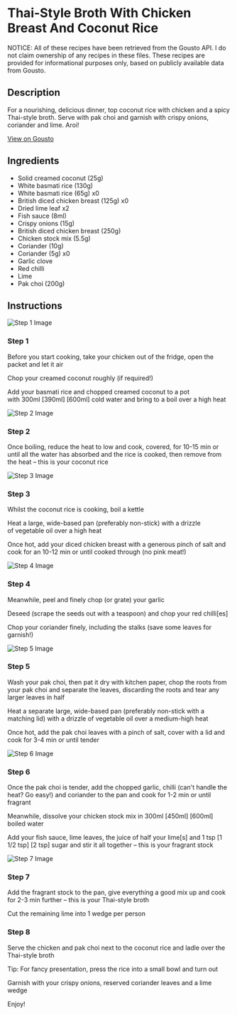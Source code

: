 # Thai-Style Broth With Chicken Breast And Coconut Rice

NOTICE: All of these recipes have been retrieved from the Gousto API. I do not claim ownership of any recipes in these files. These recipes are provided for informational purposes only, based on publicly available data from Gousto.

## Description

For a nourishing, delicious dinner, top coconut rice with chicken and a spicy Thai-style broth. Serve with pak choi and garnish with crispy onions, coriander and lime. Aroi! 

[View on Gousto](https://www.gousto.co.uk/recipes/cookbook/thai-style-broth-with-chicken-breast-and-coconut-rice)

## Ingredients

- Solid creamed coconut (25g)
- White basmati rice (130g)
- White basmati rice (65g) x0
- British diced chicken breast (125g) x0
- Dried lime leaf x2
- Fish sauce (8ml)
- Crispy onions (15g)
- British diced chicken breast (250g)
- Chicken stock mix (5.5g)
- Coriander (10g)
- Coriander (5g) x0
- Garlic clove
- Red chilli
- Lime
- Pak choi (200g)

## Instructions

![Step 1 Image](https://production-media.gousto.co.uk/cms/recipe-step-image/step-1-1732535789855-x200.jpg)

### Step 1

Before you start cooking, take your chicken out of the fridge, open the packet and let it air

Chop your creamed coconut roughly (if required!)

Add your basmati rice and chopped creamed coconut to a pot with 300ml <span class="text-purple">[390ml] </span><span class="text-danger">[600ml]</span> cold water and bring to a boil over a high heat

![Step 2 Image](https://production-media.gousto.co.uk/cms/recipe-step-image/Rice-in-a-pan-1732535936975-x200.jpg)

### Step 2

Once boiling, reduce the heat to low and cook, covered, for 10-15 min or until all the water has absorbed and the rice is cooked, then remove from the heat – this is your coconut rice

![Step 3 Image](https://production-media.gousto.co.uk/cms/recipe-step-image/step-3-1732535822444-x200.jpg)

### Step 3

Whilst the coconut rice is cooking, boil a kettle

Heat a large, wide-based pan (preferably non-stick) with a drizzle of vegetable oil over a high heat

Once hot, add your diced chicken breast with a generous pinch of salt and cook for an 10-12 min or until cooked through (no pink meat!)

![Step 4 Image](https://production-media.gousto.co.uk/cms/recipe-step-image/step-4-1732535828641-x200.jpg)

### Step 4

Meanwhile, peel and finely chop (or grate) your garlic

Deseed (scrape the seeds out with a teaspoon) and chop your red chilli[es]

Chop your coriander finely, including the stalks (save some leaves for garnish!)

![Step 5 Image](https://production-media.gousto.co.uk/cms/recipe-step-image/step-4-1-1732535851813-x200.jpg)

### Step 5

Wash your pak choi, then pat it dry with kitchen paper, chop the roots from your pak choi and separate the leaves, discarding the roots and tear any larger leaves in half

Heat a separate large, wide-based pan (preferably non-stick with a matching lid) with a drizzle of vegetable oil over a medium-high heat

Once hot, add the pak choi leaves with a pinch of salt, cover with a lid and cook for 3-4 min or until tender

![Step 6 Image](https://production-media.gousto.co.uk/cms/recipe-step-image/step-6-1732535838600-x200.jpg)

### Step 6

Once the pak choi is tender, add the chopped garlic, chilli (can't handle the heat? Go easy!) and coriander to the pan and cook for 1-2 min or until fragrant

Meanwhile, dissolve your chicken stock mix in 300ml <span class="text-purple">[450ml]</span> <span class="text-danger">[600ml] </span>boiled water

Add your fish sauce, lime leaves, the juice of half your lime[s] and 1 tsp <span class="text-purple">[1 1/2 tsp]</span> <span class="text-danger">[2 tsp]</span> sugar and stir it all together – this is your fragrant stock

![Step 7 Image](https://production-media.gousto.co.uk/cms/recipe-step-image/step-7-1595259456448-x200.jpg)

### Step 7

Add the fragrant stock to the pan, give everything a good mix up and cook for 2-3 min further – this is your Thai-style broth

Cut the remaining lime into 1 wedge per person

### Step 8

Serve the chicken and pak choi next to the coconut rice and ladle over the Thai-style broth

Tip: For fancy presentation, press the rice into a small bowl and turn out

Garnish with your crispy onions, reserved coriander leaves and a lime wedge

Enjoy!


